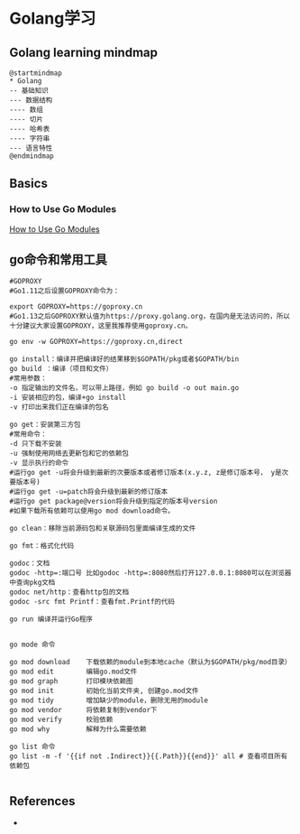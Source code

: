 # Golang学习

## Golang learning mindmap
```plantuml
@startmindmap
* Golang
-- 基础知识
--- 数据结构
---- 数组
---- 切片
---- 哈希表
---- 字符串
--- 语言特性
@endmindmap
```


## Basics
### How to Use Go Modules
[How to Use Go Modules](https://www.digitalocean.com/community/tutorials/how-to-use-go-modules)


## go命令和常用工具

```shell
#GOPROXY
#Go1.11之后设置GOPROXY命令为：

export GOPROXY=https://goproxy.cn
#Go1.13之后GOPROXY默认值为https://proxy.golang.org，在国内是无法访问的，所以十分建议大家设置GOPROXY，这里我推荐使用goproxy.cn。

go env -w GOPROXY=https://goproxy.cn,direct

go install：编译并把编译好的结果移到$GOPATH/pkg或者$GOPATH/bin
go build ：编译（项目和文件）
#常用参数：
-o 指定输出的文件名，可以带上路径，例如 go build -o out main.go
-i 安装相应的包，编译+go install
-v 打印出来我们正在编译的包名
 
go get：安装第三方包
#常用命令：
-d 只下载不安装
-u 强制使用网络去更新包和它的依赖包
-v 显示执行的命令
#运行go get -u将会升级到最新的次要版本或者修订版本(x.y.z, z是修订版本号， y是次要版本号)
#运行go get -u=patch将会升级到最新的修订版本
#运行go get package@version将会升级到指定的版本号version
#如果下载所有依赖可以使用go mod download命令。
 
go clean：移除当前源码包和关联源码包里面编译生成的文件
 
go fmt：格式化代码
 
godoc：文档
godoc -http=:端口号 比如godoc -http=:8080然后打开127.0.0.1:8080可以在浏览器中查询pkg文档
godoc net/http：查看http包的文档
godoc -src fmt Printf：查看fmt.Printf的代码
 
go run 编译并运行Go程序


go mode 命令

go mod download    下载依赖的module到本地cache（默认为$GOPATH/pkg/mod目录）
go mod edit        编辑go.mod文件
go mod graph       打印模块依赖图
go mod init        初始化当前文件夹, 创建go.mod文件
go mod tidy        增加缺少的module，删除无用的module
go mod vendor      将依赖复制到vendor下
go mod verify      校验依赖
go mod why         解释为什么需要依赖

go list 命令
go list -m -f '{{if not .Indirect}}{{.Path}}{{end}}' all # 查看项目所有依赖包


```





## References

- 